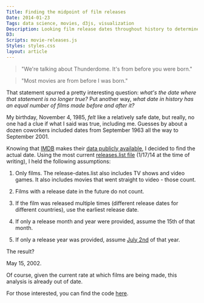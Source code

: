 ```yaml
---
Title: Finding the midpoint of film releases
Date: 2014-01-23
Tags: data science, movies, d3js, visualization
Description: Looking film release dates throughout history to determine the date that has an equal number of films made before and after it.
D3:
Scripts: movie-releases.js
Styles: styles.css
layout: article
---
```


> "We're talking about Thunderdome. It's from before you were born."

> "Most movies are from before I was born."

That statement spurred a pretty interesting question: *what's the date where that statement is no longer true?* Put another way, *what date in history has an equal number of films made before and after it?*

My birthday, November 4, 1985, *felt* like a relatively safe date, but really, no one had a clue if what I said was true, including me. Guesses by about a dozen coworkers included dates from September 1963 all the way to September 2001.

Knowing that [IMDB](http://imdb.com) makes their [data publicly available](http://www.imdb.com/interfaces), I decided to find the actual date. Using the most current [releases.list file](ftp://ftp.fu-berlin.de/pub/misc/movies/database/release-dates.list.gz) (1/17/14 at the time of writing), I held the following assumptions:

1. Only films. The release-dates.list also includes TV shows and video games. It also includes movies that went straight to video - those count.

2. Films with a release date in the future do not count.

3. If the film was released multiple times (different release dates for different countries), use the earliest release date.

4. If only a release month and year were provided, assume the 15th of that month.

5. If only a release year was provided, assume [July 2nd](http://en.wikipedia.org/wiki/July_2) of that year.

The result?

<div id="vis" class="chart"></div>

May 15, 2002.

Of course, given the current rate at which films are being made, this analysis is already out of date.

For those interested, you can find the code [here](https://github.com/gjreda/movie-release-timeline).
